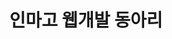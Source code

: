 ---
title: 인마고 웹개발 동아리
description: 동아리 운영
image: icons8-club-100.png

# Badge style
style:
    background: "#7FB3D5"
    color: "#fff"
---